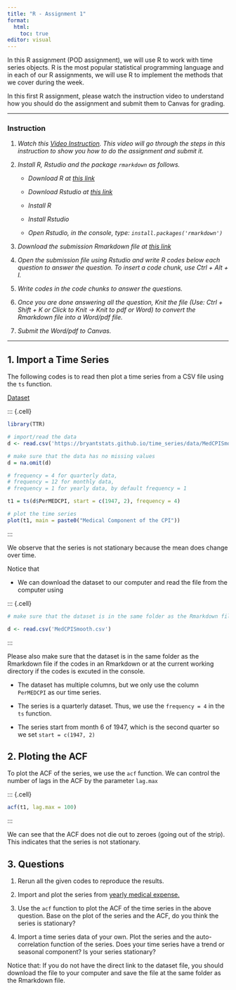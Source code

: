 ```yaml
---
title: "R - Assignment 1"
format: 
  html: 
    toc: true
editor: visual
---
```





In this R assignment (POD assignment), we will use R to work with time series objects. R is the most popular statistical programming language and in each of our R assignments, we will use R to implement the methods that we cover during the week.

In this first R assignment, please watch the instruction video to understand how you should do the assignment and submit them to Canvas for grading.

------------------------------------------------------------------------

### Instruction

1.  *Watch this [Video Instruction](https://bryant.hosted.panopto.com/Panopto/Pages/Viewer.aspx?id=1801b84d-b4c8-4116-9e5d-b133005fe750). This video will go through the steps in this instruction to show you how to do the assignment and submit it.*

2.  *Install R, Rstudio and the package `rmarkdown` as follows.*

    -   *Download R at [this link](https://cran.r-project.org/bin/windows/base/)*

    -   *Download Rstudio at [this link](https://posit.co/download/rstudio-desktop/)*

    -   *Install R*

    -   *Install Rstudio*

    -   *Open Rstudio, in the console, type: `install.packages('rmarkdown')`*

3.  *Download the submission Rmarkdown file at [this link](R_submission.Rmd)*

4.  *Open the submission file using Rstudio and write R codes below each question to answer the question. To insert a code chunk, use Ctrl + Alt + I.*

5.  *Write codes in the code chunks to answer the questions.*

6.  *Once you are done answering all the question, Knit the file (Use: Ctrl + Shift + K or Click to Knit -\> Knit to pdf or Word) to convert the Rmarkdown file into a Word/pdf file.*

7.  *Submit the Word/pdf to Canvas.*

------------------------------------------------------------------------

## 1. Import a Time Series

The following codes is to read then plot a time series from a CSV file using the `ts` function.

[Dataset](https://bryantstats.github.io/time_series/data/MedCPISmooth.csv)


::: {.cell}

```{.r .cell-code}
library(TTR)

# import/read the data
d <- read.csv('https://bryantstats.github.io/time_series/data/MedCPISmooth.csv')

# make sure that the data has no missing values
d = na.omit(d)

# frequency = 4 for quarterly data, 
# frequency = 12 for monthly data, 
# frequency = 1 for yearly data, by default frequency = 1

t1 = ts(d$PerMEDCPI, start = c(1947, 2), frequency = 4)

# plot the time series
plot(t1, main = paste0("Medical Component of the CPI"))
```
:::


We observe that the series is not stationary because the mean does change over time.

Notice that 

- We can download the dataset to our computer and read the file from the computer using 


::: {.cell}

```{.r .cell-code}
# make sure that the dataset is in the same folder as the Rmarkdown file when knitting or at the current working directory

d <- read.csv('MedCPISmooth.csv')
```
:::


Please also make sure that the dataset is in the same folder as the Rmarkdown file if the codes in an Rmarkdown or at the current working directory if the codes is excuted in the console. 

- The dataset has multiple columns, but we only use the column `PerMEDCPI` as our time series.  

- The series is a quarterly dataset. Thus, we use the `frequency = 4` in the `ts` function. 

- The series start from month 6 of 1947, which is the second quarter so we set `start = c(1947, 2)`

## 2. Ploting the ACF

To plot the ACF of the series, we use the `acf` function. We can control the number of lags in the ACF by the parameter `lag.max`


::: {.cell}

```{.r .cell-code}
acf(t1, lag.max = 100)
```
:::


We can see that the ACF does not die out to zeroes (going out of the strip). This indicates that the series is not stationary. 

## 3. Questions

1. Rerun all the given codes to reproduce the results. 

2. Import and plot the series from [yearly medical expense.](data/yearly_medCPI.csv)

3. Use the `acf` function to plot the ACF of the time series in the above question. Base on the plot of the series and the ACF, do you think the series is stationary?

4. Import a time series data of your own. Plot the series and the auto-correlation function of the series.  Does your time series have a trend or seasonal component? Is your series stationary?

Notice that: If you do not have the direct link to the dataset file, you should download the file to your computer and save the file at the same folder as the Rmarkdown file. 

